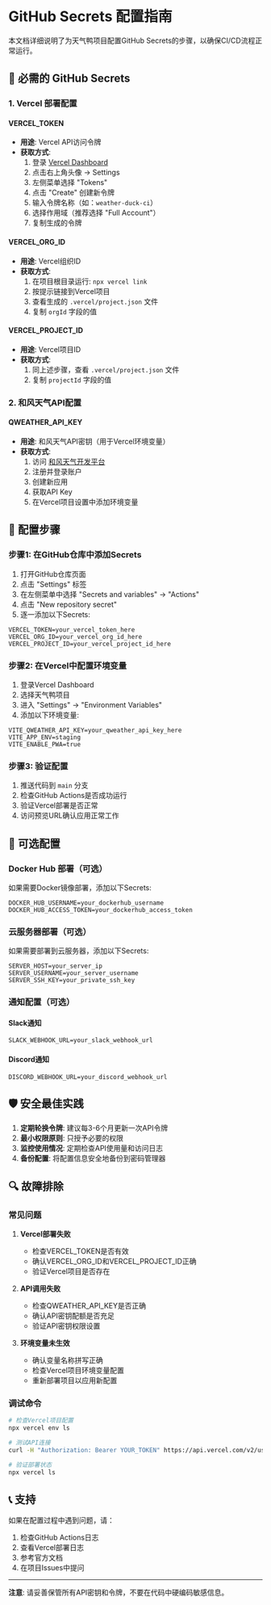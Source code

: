 # GitHub Secrets 配置指南

本文档详细说明了为天气鸭项目配置GitHub Secrets的步骤，以确保CI/CD流程正常运行。

## 🔐 必需的 GitHub Secrets

### 1. Vercel 部署配置

#### VERCEL_TOKEN
- **用途**: Vercel API访问令牌
- **获取方式**:
  1. 登录 [Vercel Dashboard](https://vercel.com/dashboard)
  2. 点击右上角头像 → Settings
  3. 左侧菜单选择 "Tokens"
  4. 点击 "Create" 创建新令牌
  5. 输入令牌名称（如：`weather-duck-ci`）
  6. 选择作用域（推荐选择 "Full Account"）
  7. 复制生成的令牌

#### VERCEL_ORG_ID
- **用途**: Vercel组织ID
- **获取方式**:
  1. 在项目根目录运行: `npx vercel link`
  2. 按提示链接到Vercel项目
  3. 查看生成的 `.vercel/project.json` 文件
  4. 复制 `orgId` 字段的值

#### VERCEL_PROJECT_ID
- **用途**: Vercel项目ID
- **获取方式**:
  1. 同上述步骤，查看 `.vercel/project.json` 文件
  2. 复制 `projectId` 字段的值

### 2. 和风天气API配置

#### QWEATHER_API_KEY
- **用途**: 和风天气API密钥（用于Vercel环境变量）
- **获取方式**:
  1. 访问 [和风天气开发平台](https://dev.qweather.com/)
  2. 注册并登录账户
  3. 创建新应用
  4. 获取API Key
  5. 在Vercel项目设置中添加环境变量

## 🚀 配置步骤

### 步骤1: 在GitHub仓库中添加Secrets

1. 打开GitHub仓库页面
2. 点击 "Settings" 标签
3. 在左侧菜单中选择 "Secrets and variables" → "Actions"
4. 点击 "New repository secret"
5. 逐一添加以下Secrets:

```
VERCEL_TOKEN=your_vercel_token_here
VERCEL_ORG_ID=your_vercel_org_id_here
VERCEL_PROJECT_ID=your_vercel_project_id_here
```

### 步骤2: 在Vercel中配置环境变量

1. 登录Vercel Dashboard
2. 选择天气鸭项目
3. 进入 "Settings" → "Environment Variables"
4. 添加以下环境变量:

```
VITE_QWEATHER_API_KEY=your_qweather_api_key_here
VITE_APP_ENV=staging
VITE_ENABLE_PWA=true
```

### 步骤3: 验证配置

1. 推送代码到 `main` 分支
2. 检查GitHub Actions是否成功运行
3. 验证Vercel部署是否正常
4. 访问预览URL确认应用正常工作

## 🔧 可选配置

### Docker Hub 部署（可选）

如果需要Docker镜像部署，添加以下Secrets:

```
DOCKER_HUB_USERNAME=your_dockerhub_username
DOCKER_HUB_ACCESS_TOKEN=your_dockerhub_access_token
```

### 云服务器部署（可选）

如果需要部署到云服务器，添加以下Secrets:

```
SERVER_HOST=your_server_ip
SERVER_USERNAME=your_server_username
SERVER_SSH_KEY=your_private_ssh_key
```

### 通知配置（可选）

#### Slack通知
```
SLACK_WEBHOOK_URL=your_slack_webhook_url
```

#### Discord通知
```
DISCORD_WEBHOOK_URL=your_discord_webhook_url
```

## 🛡️ 安全最佳实践

1. **定期轮换令牌**: 建议每3-6个月更新一次API令牌
2. **最小权限原则**: 只授予必要的权限
3. **监控使用情况**: 定期检查API使用量和访问日志
4. **备份配置**: 将配置信息安全地备份到密码管理器

## 🔍 故障排除

### 常见问题

1. **Vercel部署失败**
   - 检查VERCEL_TOKEN是否有效
   - 确认VERCEL_ORG_ID和VERCEL_PROJECT_ID正确
   - 验证Vercel项目是否存在

2. **API调用失败**
   - 检查QWEATHER_API_KEY是否正确
   - 确认API密钥配额是否充足
   - 验证API密钥权限设置

3. **环境变量未生效**
   - 确认变量名称拼写正确
   - 检查Vercel项目环境变量配置
   - 重新部署项目以应用新配置

### 调试命令

```bash
# 检查Vercel项目配置
npx vercel env ls

# 测试API连接
curl -H "Authorization: Bearer YOUR_TOKEN" https://api.vercel.com/v2/user

# 验证部署状态
npx vercel ls
```

## 📞 支持

如果在配置过程中遇到问题，请：

1. 检查GitHub Actions日志
2. 查看Vercel部署日志
3. 参考官方文档
4. 在项目Issues中提问

---

**注意**: 请妥善保管所有API密钥和令牌，不要在代码中硬编码敏感信息。
